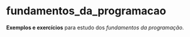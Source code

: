 # fundamentos_da_programacao
 **Exemplos e exercícios** para estudo dos *fundamentos da programação*.
